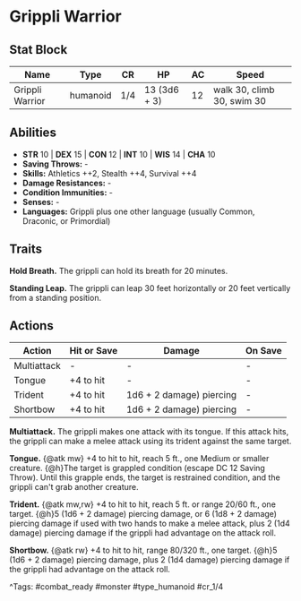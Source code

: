 # Grippli Warrior

## Stat Block

| Name | Type | CR | HP | AC | Speed |
|------|------|----|----|----|-------|
| Grippli Warrior | humanoid | 1/4 | 13 (3d6 + 3) | 12 | walk 30, climb 30, swim 30 |

## Abilities

- **STR** 10 | **DEX** 15 | **CON** 12 | **INT** 10 | **WIS** 14 | **CHA** 10
- **Saving Throws:** -  
- **Skills:** Athletics ++2, Stealth ++4, Survival ++4  
- **Damage Resistances:** -  
- **Condition Immunities:** -  
- **Senses:** -  
- **Languages:** Grippli plus one other language (usually Common, Draconic, or Primordial)

## Traits

**Hold Breath.** The grippli can hold its breath for 20 minutes.

**Standing Leap.** The grippli can leap 30 feet horizontally or 20 feet vertically from a standing position.


## Actions

| Action | Hit or Save | Damage | On Save |
|--------|--------------|--------|----------|
| Multiattack | - | - | - |
| Tongue | +4 to hit | - | - |
| Trident | +4 to hit | 1d6 + 2 damage) piercing | - |
| Shortbow | +4 to hit | 1d6 + 2 damage) piercing | - |

**Multiattack.** The grippli makes one attack with its tongue. If this attack hits, the grippli can make a melee attack using its trident against the same target.

**Tongue.** {@atk mw} +4 to hit to hit, reach 5 ft., one Medium or smaller creature. {@h}The target is grappled condition (escape DC 12 Saving Throw). Until this grapple ends, the target is restrained condition, and the grippli can't grab another creature.

**Trident.** {@atk mw,rw} +4 to hit to hit, reach 5 ft. or range 20/60 ft., one target. {@h}5 (1d6 + 2 damage) piercing damage, or 6 (1d8 + 2 damage) piercing damage if used with two hands to make a melee attack, plus 2 (1d4 damage) piercing damage if the grippli had advantage on the attack roll.

**Shortbow.** {@atk rw} +4 to hit to hit, range 80/320 ft., one target. {@h}5 (1d6 + 2 damage) piercing damage, plus 2 (1d4 damage) piercing damage if the grippli had advantage on the attack roll.


^Tags: #combat_ready #monster #type_humanoid #cr_1/4